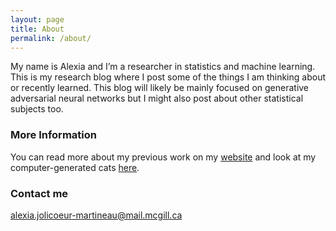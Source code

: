 ```yaml
---
layout: page
title: About
permalink: /about/
---
```


My name is Alexia and I’m a researcher in statistics and machine learning. This is my research blog where I post some of the things I am thinking about or recently learned. This blog will likely be mainly focused on generative adversarial neural networks but I might also post about other statistical subjects too.

### More Information

You can read more about my previous work on my [website](ajolicoeur.wordpress.com) and look at my computer-generated cats [here](ajolicoeur.wordpress.com/cats).

### Contact me

[alexia.jolicoeur-martineau@mail.mcgill.ca](mailto:alexia.jolicoeur-martineau@mail.mcgill.ca)
